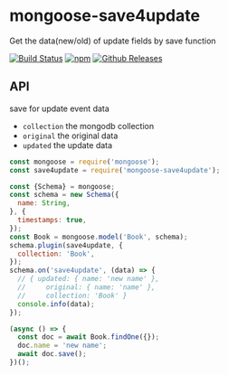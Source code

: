 # mongoose-save4update

Get the data(new/old) of update fields by save function

[![Build Status](https://travis-ci.org/vicanso/mongoose-save4update.svg?branch=master)](https://travis-ci.org/vicanso/mongoose-save4update)
[![npm](http://img.shields.io/npm/v/mongoose-save4update.svg?style=flat-square)](https://www.npmjs.org/package/mongoose-save4update)
[![Github Releases](https://img.shields.io/npm/dm/mongoose-save4update.svg?style=flat-square)](https://github.com/vicanso/mongoose-save4update)

## API

save for update event data

- `collection` the mongodb collection
- `original` the original data
- `updated` the update data

```js
const mongoose = require('mongoose');
const save4update = require('mongoose-save4update');

const {Schema} = mongoose;
const schema = new Schema({
  name: String,
}, {
  timestamps: true,
});
const Book = mongoose.model('Book', schema);
schema.plugin(save4update, {
  collection: 'Book',
});
schema.on('save4update', (data) => {
  // { updated: { name: 'new name' },
  //     original: { name: 'name' },
  //     collection: 'Book' }
  console.info(data);
});

(async () => {
  const doc = await Book.findOne({});
  doc.name = 'new name';
  await doc.save();
})();
```
